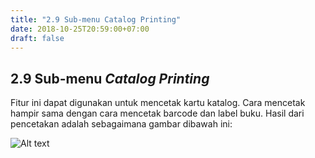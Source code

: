 ```yaml
---
title: "2.9 Sub-menu Catalog Printing"
date: 2018-10-25T20:59:00+07:00
draft: false
---
```


## 2.9 Sub-menu _Catalog Printing_

Fitur ini dapat digunakan untuk mencetak kartu katalog. Cara mencetak hampir sama dengan cara mencetak barcode dan label buku. Hasil dari pencetakan adalah sebagaimana gambar dibawah ini:

![Alt text](/assets/02_bibliography_catalog_print.png)
